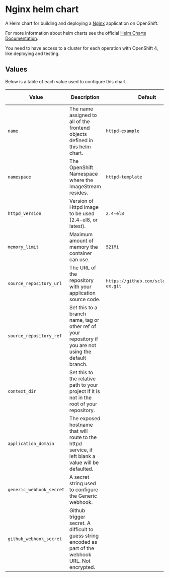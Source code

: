 # Nginx helm chart

A Helm chart for building and deploying a [Nginx](https://github/sclorg/nginx-container) application on OpenShift.

For more information about helm charts see the official [Helm Charts Documentation](https://helm.sh/).

You need to have access to a cluster for each operation with OpenShift 4, like deploying and testing.

## Values
Below is a table of each value used to configure this chart.

| Value                                       | Description | Default | Additional Information |
|---------------------------------------------| ----------- | -- | ---------------------- |
| `name`                                      | The name assigned to all of the frontend objects defined in this helm chart. | `httpd-example` | |
| `namespace`                                 | The OpenShift Namespace where the ImageStream resides. | `httpd-template` | |
| `httpd_version`                             | Version of Httpd image to be used (2.4-el8, or latest). | `2.4-el8` |  |
| `memory_limit`                              | Maximum amount of memory the container can use. | `521Mi` |  |
| `source_repository_url`                     | The URL of the repository with your application source code. | `https://github.com/sclorg/httpd-ex.git` |  |
| `source_repository_ref`                     | Set this to a branch name, tag or other ref of your repository if you are not using the default branch. |  |  |
| `context_dir`                               | Set this to the relative path to your project if it is not in the root of your repository. |  |  |
| `application_domain`                        | The exposed hostname that will route to the httpd service, if left blank a value will be defaulted. |  |  |
| `generic_webhook_secret`                    | A secret string used to configure the Generic webhook. |  |  |
| `github_webhook_secret`                     | Github trigger secret.  A difficult to guess string encoded as part of the webhook URL. Not encrypted. |  |  |
